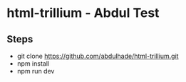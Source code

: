 # html-trillium - Abdul Test

## Steps

- git clone https://github.com/abdulhade/html-trillium.git
- npm install
- npm run dev



